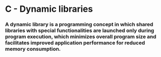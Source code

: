 # __C - Dynamic libraries__

### A dynamic library is a programming concept in which shared libraries with special functionalities are launched only during program execution, which minimizes overall program size and facilitates improved application performance for reduced memory consumption. 
